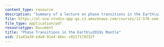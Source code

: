 ```yaml
---
content_type: resource
description: "Summary of a lecture on phase transitions in the Earth\u2019s mantle."
file: https://ol-ocw-studio-app-qa.s3.amazonaws.com/courses/12-570-seminar-in-geophysics-thermal-and-chemical-evolution-of-the-earth-spring-2005/21a43a3deda091e446ecc0217179232f_grp4notes010305.pdf
file_type: application/pdf
resourcetype: Document
title: "Phase Transitions in the Earth\u2019s Mantle"
uid: 21a43a3d-eda0-91e4-46ec-c0217179232f
---
```

